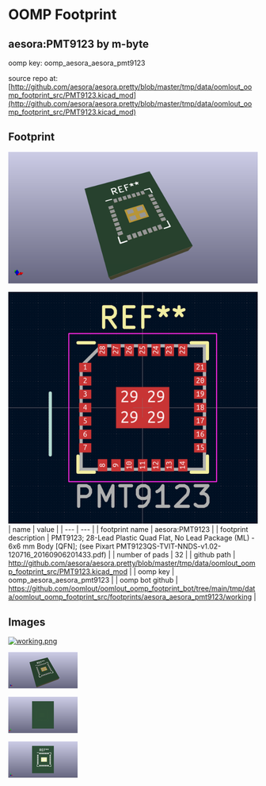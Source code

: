 # OOMP Footprint  
## aesora:PMT9123  by m-byte  
  
oomp key: oomp_aesora_aesora_pmt9123  
  
source repo at: [http://github.com/aesora/aesora.pretty/blob/master/tmp/data/oomlout_oomp_footprint_src/PMT9123.kicad_mod](http://github.com/aesora/aesora.pretty/blob/master/tmp/data/oomlout_oomp_footprint_src/PMT9123.kicad_mod)  
## Footprint  
  
[![working_kicad_pcb_3d.png](working_kicad_pcb_3d_600.png)](working_kicad_pcb_3d.png)  
  
[![working.png](working_600.png)](working.png)  
| name | value | 
| --- | --- | 
| footprint name | aesora:PMT9123 | 
| footprint description | PMT9123; 28-Lead Plastic Quad Flat, No Lead Package (ML) - 6x6 mm Body [QFN]; (see Pixart PMT9123QS-TVIT-NNDS-v1.02-120716_20160906201433.pdf) | 
| number of pads | 32 | 
| github path | http://github.com/aesora/aesora.pretty/blob/master/tmp/data/oomlout_oomp_footprint_src/PMT9123.kicad_mod | 
| oomp key | oomp_aesora_aesora_pmt9123 | 
| oomp bot github | https://github.com/oomlout/oomlout_oomp_footprint_bot/tree/main/tmp/data/oomlout_oomp_footprint_src/footprints/aesora_aesora_pmt9123/working | 
## Images  
  
[![working.png](working_140.png)](working.png)  
  
[![working_kicad_pcb_3d.png](working_kicad_pcb_3d_140.png)](working_kicad_pcb_3d.png)  
  
[![working_kicad_pcb_3d_back.png](working_kicad_pcb_3d_back_140.png)](working_kicad_pcb_3d_back.png)  
  
[![working_kicad_pcb_3d_front.png](working_kicad_pcb_3d_front_140.png)](working_kicad_pcb_3d_front.png)  
